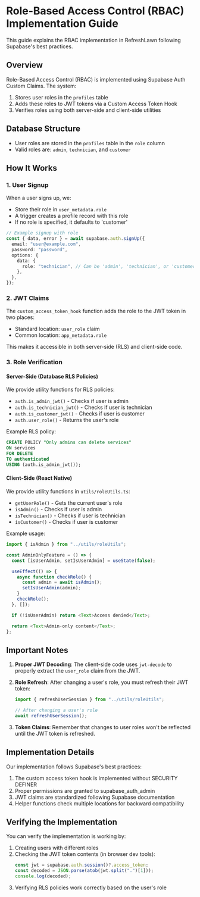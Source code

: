 # Role-Based Access Control (RBAC) Implementation Guide

This guide explains the RBAC implementation in RefreshLawn following Supabase's best practices.

## Overview

Role-Based Access Control (RBAC) is implemented using Supabase Auth Custom Claims. The system:

1. Stores user roles in the `profiles` table
2. Adds these roles to JWT tokens via a Custom Access Token Hook
3. Verifies roles using both server-side and client-side utilities

## Database Structure

- User roles are stored in the `profiles` table in the `role` column
- Valid roles are: `admin`, `technician`, and `customer`

## How It Works

### 1. User Signup

When a user signs up, we:

- Store their role in `user_metadata.role`
- A trigger creates a profile record with this role
- If no role is specified, it defaults to 'customer'

```typescript
// Example signup with role
const { data, error } = await supabase.auth.signUp({
  email: "user@example.com",
  password: "password",
  options: {
    data: {
      role: "technician", // Can be 'admin', 'technician', or 'customer'
    },
  },
});
```

### 2. JWT Claims

The `custom_access_token_hook` function adds the role to the JWT token in two places:

- Standard location: `user_role` claim
- Common location: `app_metadata.role`

This makes it accessible in both server-side (RLS) and client-side code.

### 3. Role Verification

#### Server-Side (Database RLS Policies)

We provide utility functions for RLS policies:

- `auth.is_admin_jwt()` - Checks if user is admin
- `auth.is_technician_jwt()` - Checks if user is technician
- `auth.is_customer_jwt()` - Checks if user is customer
- `auth.user_role()` - Returns the user's role

Example RLS policy:

```sql
CREATE POLICY "Only admins can delete services"
ON services
FOR DELETE
TO authenticated
USING (auth.is_admin_jwt());
```

#### Client-Side (React Native)

We provide utility functions in `utils/roleUtils.ts`:

- `getUserRole()` - Gets the current user's role
- `isAdmin()` - Checks if user is admin
- `isTechnician()` - Checks if user is technician
- `isCustomer()` - Checks if user is customer

Example usage:

```typescript
import { isAdmin } from "../utils/roleUtils";

const AdminOnlyFeature = () => {
  const [isUserAdmin, setIsUserAdmin] = useState(false);

  useEffect(() => {
    async function checkRole() {
      const admin = await isAdmin();
      setIsUserAdmin(admin);
    }
    checkRole();
  }, []);

  if (!isUserAdmin) return <Text>Access denied</Text>;

  return <Text>Admin-only content</Text>;
};
```

## Important Notes

1. **Proper JWT Decoding**: The client-side code uses `jwt-decode` to properly extract the `user_role` claim from the JWT.

2. **Role Refresh**: After changing a user's role, you must refresh their JWT token:

   ```typescript
   import { refreshUserSession } from "../utils/roleUtils";

   // After changing a user's role
   await refreshUserSession();
   ```

3. **Token Claims**: Remember that changes to user roles won't be reflected until the JWT token is refreshed.

## Implementation Details

Our implementation follows Supabase's best practices:

1. The custom access token hook is implemented without SECURITY DEFINER
2. Proper permissions are granted to supabase_auth_admin
3. JWT claims are standardized following Supabase documentation
4. Helper functions check multiple locations for backward compatibility

## Verifying the Implementation

You can verify the implementation is working by:

1. Creating users with different roles
2. Checking the JWT token contents (in browser dev tools):
   ```javascript
   const jwt = supabase.auth.session()?.access_token;
   const decoded = JSON.parse(atob(jwt.split(".")[1]));
   console.log(decoded);
   ```
3. Verifying RLS policies work correctly based on the user's role
